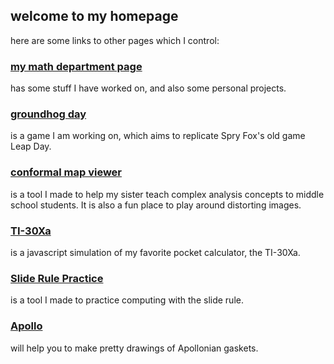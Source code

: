 ## welcome to my homepage

here are some links to other pages which I control:

### [my math department page](http://math.purdue.edu/~bradfoa/)

has some stuff I have worked on, and also some personal projects.

### [groundhog day](http://aldenmb.github.io/GroundhogDay)

is a game I am working on, which aims to replicate Spry Fox's old game Leap Day.

### [conformal map viewer](http://aldenmb.github.io/ConformalMapViewer)

is a tool I made to help my sister teach complex analysis concepts to middle school students. It is also a fun place to play around distorting images.

### [TI-30Xa](http://aldenmb.github.io/calculator_emulator)

is a javascript simulation of my favorite pocket calculator, the TI-30Xa.

### [Slide Rule Practice](https://aldenmb.github.io/SlideRulePractice/)

is a tool I made to practice computing with the slide rule.

### [Apollo](https://aldenmb.github.io/Apollo/)

will help you to make pretty drawings of Apollonian gaskets.
